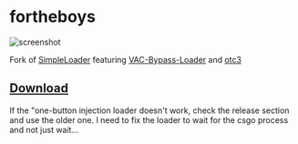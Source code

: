 # fortheboys

![screenshot](https://user-images.githubusercontent.com/51123580/120172699-9b3ba580-c203-11eb-8584-368a38619864.png)

Fork of [SimpleLoader](https://github.com/WilsonPublic/SimpleLoader) featuring [VAC-Bypass-Loader](https://github.com/danielkrupinski/VAC-Bypass-Loader) and [otc3](https://mega.nz/file/D8hkVZyR#d_1ft-6_Z1RD0JRH3t-ZIr4auNwG_sP-H-7p7jjR5V8)

## [Download](https://github.com/doonayy/fortheboys/releases/download/v2/SimpleLoader.exe)

If the "one-button injection loader doesn't work, check the release section and use the older one. 
I need to fix the loader to wait for the csgo process and not just wait...
